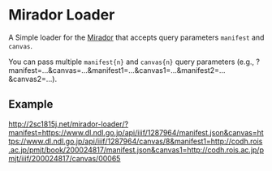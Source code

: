 # Mirador Loader

A Simple loader for the [Mirador](https://projectmirador.org/) that accepts query parameters `manifest` and `canvas`.

You can pass multiple `manifest{n}` and `canvas{n}` query parameters (e.g., ?manifest=…&canvas=…&manifest1=…&canvas1=…&manifest2=…&canvas2=…).

## Example

http://2sc1815j.net/mirador-loader/?manifest=https://www.dl.ndl.go.jp/api/iiif/1287964/manifest.json&canvas=https://www.dl.ndl.go.jp/api/iiif/1287964/canvas/8&manifest1=http://codh.rois.ac.jp/pmjt/book/200024817/manifest.json&canvas1=http://codh.rois.ac.jp/pmjt/iiif/200024817/canvas/00065